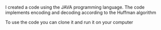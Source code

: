 I created a code using the JAVA programming language.
The code implements encoding and decoding according to the Huffman algorithm

To use the code you can clone it and run it on your computer
